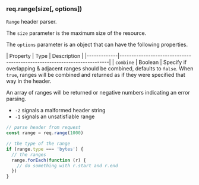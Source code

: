 <h3 id='req.range'>req.range(size[, options])</h3>

`Range` header parser.

The `size` parameter is the maximum size of the resource.

The `options` parameter is an object that can have the following properties.

| Property    | Type |  Description                                                     |
|-------------|-------------------------------------------------------------------------|
| `combine`   | Boolean | Specify if overlapping & adjacent ranges should be combined, defaults to `false`. When `true`, ranges will be combined and returned as if they were specified that way in the header.

An array of ranges will be returned or negative numbers indicating an error parsing.

* `-2` signals a malformed header string
* `-1` signals an unsatisfiable range

```js
// parse header from request
const range = req.range(1000)

// the type of the range
if (range.type === 'bytes') {
  // the ranges
  range.forEach(function (r) {
    // do something with r.start and r.end
  })
}
```
